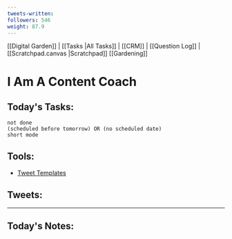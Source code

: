 ```yaml
---
tweets-written: 
followers: 546
weight: 87.9
---
```

[[Digital Garden]] | [[Tasks |All Tasks]] | [[CRM]] | [[Question Log]] | [[Scratchpad.canvas |Scratchpad]]
[[Gardening]]

# I Am A Content Coach

## Today's Tasks:
```tasks
not done
(scheduled before tomorrow) OR (no scheduled date)
short mode
```

## Tools:
- [Tweet Templates](https://www.notion.so/100-Tweet-Templates-with-Examples-fbdcc37fc2e04447ac452d310094e9d1)

## Tweets:


---
## Today's Notes:

